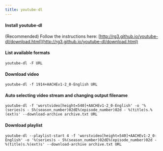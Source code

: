 ```yaml
---
title: youtube-dl
---
```


#### Install youtube-dl
(Recommended) Follow the instructions here: [http://rg3.github.io/youtube-dl/download.html](http://rg3.github.io/youtube-dl/download.html)


#### List available formats
```
youtube-dl -F URL
```


#### Download video
```
youtube-dl -f 1914+AACHEv1-2_0-English URL
```


#### Auto selecting video stream and changing output filename
```
youtube-dl -f 'worstvideo[height=540]+AACHEv1-2_0-English' -o '%(series)s - S%(season_number)02dE%(episode_number)02d - %(title)s.%(ext)s' --download-archive archive.txt URL
```


#### Download playlist
```
youtube-dl --playlist-start 4 -f 'worstvideo[height=540]+AACHEv1-2_0-English' -o '%(series)s - S%(season_number)02dE%(episode_number)02d - %(title)s.%(ext)s' --download-archive archive.txt URL
```
